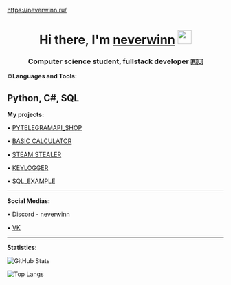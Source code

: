 https://neverwinn.ru/
<h1 align="center">Hi there, I'm <a href="" target="_blank">neverwinn</a> 
<img src="https://github.com/blackcater/blackcater/raw/main/images/Hi.gif" height="32"/></h1>
<h3 align="center">Computer science student, fullstack developer 🇷🇺</h3>

⚙️**Languages and Tools:**

Python, C#, SQL
---
**My projects:**

• [PYTELEGRAMAPI_SHOP](https://github.com/mxxet/pyTelegramBotAPI_shop/blob/main/pyTelegramBotAPI_shop.py)

• [BASIC CALCULATOR](https://github.com/mxxet/Basic-Calculator_app/blob/main/Calculator.py)

• [STEAM STEALER](https://github.com/NEVERWINN/STEALER)

• [KEYLOGGER](https://github.com/NEVERWINN/KEYLOGGER)

• [SQL_EXAMPLE](https://github.com/NEVERWINN/SQL_EXAMPLE)


---
**Social Medias:**

• Discord - neverwinn

• [VK](https://vk.com/matthew_shx)




---
**Statistics:**


![GitHub Stats](https://github-readme-stats.vercel.app/api?username=mxxet&theme=dark)

![Top Langs](https://github-readme-stats.vercel.app/api/top-langs/?username=mxxet&theme=dark)











